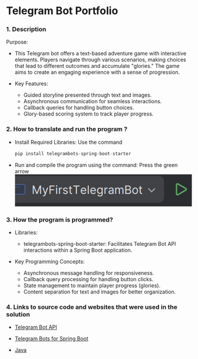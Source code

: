 # Telegram Bot Portfolio
### 1.  Description

Purpose:

- This Telegram bot offers a text-based adventure game with interactive elements.
Players navigate through various scenarios, making choices that lead to different outcomes and accumulate "glories."
The game aims to create an engaging experience with a sense of progression.

- Key Features:
    * Guided storyline presented through text and images.
    * Asynchronous communication for seamless interactions.
    * Callback queries for handling button choices.
    * Glory-based scoring system to track player progress.


### 2. How to translate and run the program ?

- Install Required Libraries: Use the command
    ````c
    pip install telegrambots-spring-boot-starter
    ````

- Run and compile the program using the command: Press the green arrow 
    ![Photo 1](photo.jpg)


### 3. How the program is programmed?

- Libraries:
    * telegrambots-spring-boot-starter: Facilitates Telegram Bot API interactions within a Spring Boot application.

- Key Programming Concepts:

    * Asynchronous message handling for responsiveness.
    * Callback query processing for handling button clicks.
    * State management to maintain player progress (glories).
    * Content separation for text and images for better organization.


### 4. Links to source code and websites that were used in the solution

-   [Telegram Bot API]( https://core.telegram.org/)
   
-   [Telegram Bots for Spring Boot](https://github.com/rubenlagus/TelegramBots)

-   [Java](https://www.oracle.com/java/)



